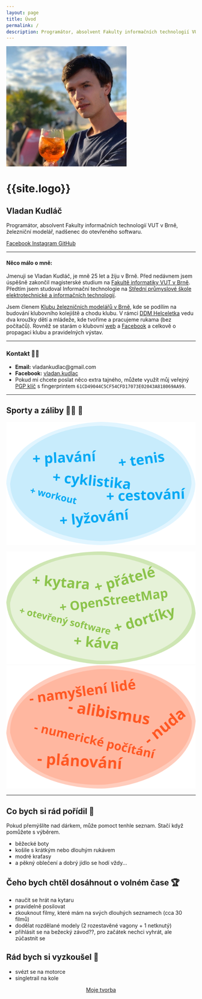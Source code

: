 ```yaml
---
layout: page
title: Úvod
permalink: /
description: Programátor, absolvent Fakulty informačních technologií VUT v Brně, železniční modelář, nadšenec do otevřeného softwaru.
---
```


<!-- Intro -->
<div class="intro">
	<img src="/assets/images/profile.webp" alt="Profilová fotografie">
	<div>
		<h1>{{site.logo}}</h1>
		<h2>Vladan Kudláč</h2>
		<p>Programátor, absolvent Fakulty informačních technologií VUT v Brně, železniční modelář, nadšenec do otevřeného softwaru.</p>
		<div class="social-links">
			<a class="button-circle" href="https://facebook.com/vladan.kudlac" target="_blank" rel="noopener">
				<span class="fab fa-facebook" aria-hidden="true"></span><span class="screen-reader-text">Facebook</span>
			</a>
			<a class="button-circle" href="https://instagram.com/kudlav" target="_blank" rel="noopener">
				<span class="fab fa-instagram" aria-hidden="true"></span><span class="screen-reader-text">Instagram</span>
			</a>
			<a class="button-circle" href="https://github.com/kudlav" target="_blank" rel="noopener">
				<span class="fab fa-github" aria-hidden="true"></span><span class="screen-reader-text">GitHub</span>
			</a>
		</div>
	</div>
</div>
<hr>
<!-- Main -->

#### Něco málo o mně:
Jmenuji se Vladan Kudláč, je mně 25 let a žiju v Brně. Před nedávnem jsem úspěšně zakončil magisterské studium na <a href="http://www.fit.vutbr.cz" target="_blank" rel="noreferrer">Fakultě informatiky VUT v Brně</a>. Předtím jsem studoval Informační technologie na <a href="https://www.sspbrno.cz/" target="blank" rel="noreferrer">Střední průmyslové škole elektrotechnické a informačních technologií</a>.

Jsem členem <a href="https://www.kmz-brno.cz" target="_blank" rel="noreferrer">Klubu železničních modelářů v Brně</a>, kde se podílím na budování klubovního kolejiště a chodu klubu. V rámci <a href="http://www.helceletka.cz" target="_blank" rel="noreferrer">DDM Helceletka</a> vedu dva kroužky dětí a mládeže, kde tvoříme a pracujeme rukama (bez počítačů). Rovněž se starám o klubovní <a href="https://www.kmz-brno.cz/" target="_blank" rel="noreferrer">web</a> a <a href="https://fb.com/kmzBrnoI" target="_blank" rel="noreferrer">Facebook</a> a celkově o propagaci klubu a pravidelných výstav.


---

### Kontakt 🙋‍♂️
 - **Email:** vladankudlac@<span style="display:none;">ignoruj mě</span>gmail.com
 - **Facebook:** <a href="https://facebook.com/vladan.kudlac" target="_blank" rel="noreferrer">vladan.kudlac</a>
 - Pokud mi chcete poslat něco extra tajného, můžete využít můj veřejný [PGP klíč](https://keyserver.ubuntu.com/pks/lookup?op=vindex&search=0x02043a818069aa99) s fingerprintem `61CD49044C5CF54CFD17073E02043A818069AA99`.

---

## Sporty a záliby 🏊‍♂️ 🚴
![sporty](/assets/images/like-sport.svg)

![like](/assets/images/like-general.svg)
![dislike](/assets/images/like-dislike.svg)

---
## Co bych si rád pořídil 🎁
Pokud přemýšlíte nad dárkem, může pomoct tenhle seznam. Stačí když pomůžete s výběrem.
 - běžecké boty
 - košile s krátkým nebo dlouhým rukávem
 - modré kraťasy
 - a pěkný oblečení a dobrý jídlo se hodí vždy...

## Čeho bych chtěl dosáhnout o volném čase 🏆
 - naučit se hrát na kytaru
 - pravidelně posilovat
 - zkouknout filmy, které mám na svých dlouhých seznamech (cca 30 filmů)
 - dodělat rozdělané modely (2 rozestavěné vagony + 1 netknutý)
 - přihlásit se na bežecký závod??, pro začátek nechci vyhrát, ale zúčastnit se

## Rád bych si vyzkoušel 🧪
 - svézt se na motorce
 - singletrail na kole


<div style="text-align:center">
	<a href="/myown" class="button">Moje tvorba</a>
</div>

